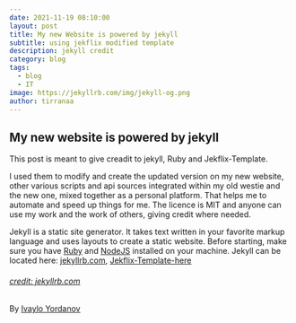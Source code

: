 ```yaml
---
date: 2021-11-19 08:10:00
layout: post
title: My new Website is powered by jekyll 
subtitle: using jekflix modified template
description: jekyll credit
category: blog
tags:
  - blog
  - IT
image: https://jekyllrb.com/img/jekyll-og.png
author: tirranaa
---
```


## My new website is powered by jekyll
This post is meant to give creadit to jekyll, Ruby and Jekflix-Template.

I used them to modify and create the updated version on my new website, other various scripts and api sources integrated within my old westie and the new one, mixed together as a personal platform. That helps me to automate and speed up things for me. The licence is MIT and anyone can use my work and the work of others, giving credit where needed.

Jekyll is a static site generator. It takes text written in your favorite markup language and uses layouts to create a static website. 
Before starting, make sure you have [Ruby](https://www.ruby-lang.org/en/documentation/installation/) and [NodeJS](https://nodejs.org/) installed on your machine.
Jekyll can be located here: [jekyllrb.com](https://jekyllrb.com/docs/),
 [Jekflix-Template-here](https://github.com/thiagorossener/jekflix-template/)

###### [credit: jekyllrb.com](https://jekyllrb.com/)

By [Ivaylo Yordanov](https://www.facebook.com/tirranaa)
